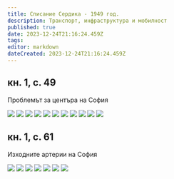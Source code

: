 ```yaml
---
title: Списание Сердика - 1949 год.
description: Транспорт, инфраструктура и мобилност
published: true
date: 2023-12-24T21:16:24.459Z
tags: 
editor: markdown
dateCreated: 2023-12-24T21:16:24.459Z
---
```



## кн. 1, с. 49
Проблемът за центъра на София

<img src="https://drive.google.com/uc?id=19rXnYPOXQE0T6meGAUAJL-R130GbxkoM">
<img src="https://drive.google.com/uc?id=1hHp-Ip0ADrAzCcrERuseIZczU4Q-nw0W">
<img src="https://drive.google.com/uc?id=14mNzuEQ9CcOwl8XXU05NgniS_vSm1Q_y">
<img src="https://drive.google.com/uc?id=1xTFAs95IYsCcBc1LhRtxp3hQp2ITcnFG">
<img src="https://drive.google.com/uc?id=1z3Q2G_F9n79ibrNBQXSiHuRBWV9yBBuv">
<img src="https://drive.google.com/uc?id=1-dTQWyxlLXisBkBpBL5FAZB_kD3Amv0X">
<img src="https://drive.google.com/uc?id=1deAyq2PJYBSlC7cPfGR0VIVOX0oqibiL">
<img src="https://drive.google.com/uc?id=1zf1FrxjjHG0vbEJ5QifKuvUkVHyHCt2L">
<img src="https://drive.google.com/uc?id=1Ldnk0Lb8mBRM5lM6SpdfQ_5B2YQhnwYb">
<img src="https://drive.google.com/uc?id=1yAYxsvCtwr2AizQqpxBUm4JSC5BoBd4g">
<img src="https://drive.google.com/uc?id=1922RFdY270kfnQu_piHS0CAIZJTtSwQH">

## кн. 1, с. 61
Изходните артерии на София

<img src="https://drive.google.com/uc?id=1HL6uhJ5FiE-l_T-DXoFZnMAbtGy5k6nO">
<img src="https://drive.google.com/uc?id=1hzz4PtDBYchPPkXde1J-2e_jl5ec7YXq">
<img src="https://drive.google.com/uc?id=1Q6sAfELPaXSjl6ygWRYEnvRhIJBiLYqe">
<img src="https://drive.google.com/uc?id=1WPwYq3wEtFwNzmUpgniTu-RZvwC4Hc00">
<img src="https://drive.google.com/uc?id=1PyZcThUyJVUIOlC_etrBeOjR0CAWuIeJ">
<img src="https://drive.google.com/uc?id=1TSzSqxIKmP_jHKbChzjmthemuO_A5o5H">
<img src="https://drive.google.com/uc?id=1mCMfkCgzJh7smSAgYPpkb2SnPxhyUXKD">